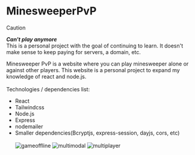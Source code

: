 # MinesweeperPvP

> [!CAUTION]
> **_Can't play anymore_**
> <br>
> This is a personal project with the goal of continuing to learn. It doesn't make sense to keep paying for servers, a domain, etc.
>

Minesweeper PvP is a website where you can play minesweeper alone or against other players.
This website is a personal project to expand my knowledge of react and node.js.
<br></br>
Technologies / dependencies list:
  - React
  - Tailwindcss
  - Node.js
  - Express
  - nodemailer
  - Smaller dependencies(Bcryptjs, express-session, dayjs, cors, etc)
<br></br>
![gameoffline](https://github.com/DavideZenobi/minesweeper-pvp-front/assets/55576514/83e79353-de18-4c73-b83a-23497f2f9abb)
![multimodal](https://github.com/DavideZenobi/minesweeper-pvp-front/assets/55576514/64ed05d4-9ce6-464c-a66e-7d533ace98dd)
![multiplayer](https://github.com/DavideZenobi/minesweeper-pvp-front/assets/55576514/19763b3a-c00b-48f1-bbfa-72c58b70be29)
